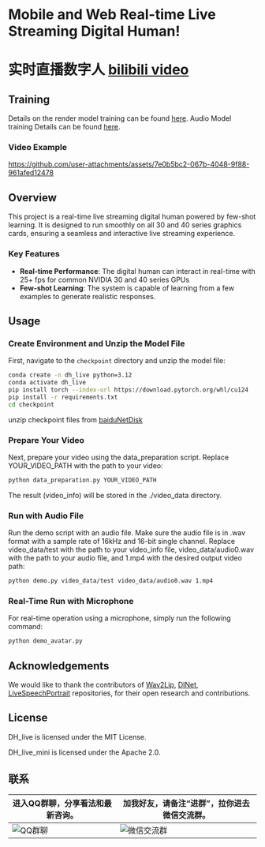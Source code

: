 # Mobile and Web Real-time Live Streaming Digital Human! 
# 实时直播数字人  [bilibili video](https://www.bilibili.com/video/BV1Ppv1eEEgj/?vd_source=53601feee498369e726af7dbc2dae349)

## Training
Details on the render model training can be found [here](https://github.com/kleinlee/DH_live/tree/master/train).
Audio Model training Details can be found [here](https://github.com/kleinlee/DH_live/tree/master/train_audio).
### Video Example


https://github.com/user-attachments/assets/7e0b5bc2-067b-4048-9f88-961afed12478


## Overview
This project is a real-time live streaming digital human powered by few-shot learning. It is designed to run smoothly on all 30 and 40 series graphics cards, ensuring a seamless and interactive live streaming experience.

### Key Features
- **Real-time Performance**: The digital human can interact in real-time with 25+ fps for common NVIDIA 30 and 40 series GPUs
- **Few-shot Learning**: The system is capable of learning from a few examples to generate realistic responses.
## Usage

### Create Environment and Unzip the Model File 
First, navigate to the `checkpoint` directory and unzip the model file:
```bash
conda create -n dh_live python=3.12
conda activate dh_live
pip install torch --index-url https://download.pytorch.org/whl/cu124
pip install -r requirements.txt
cd checkpoint
```
unzip checkpoint files from [baiduNetDisk](https://pan.baidu.com/s/1jH3WrIAfwI3U5awtnt9KPQ?pwd=ynd7)
### Prepare Your Video
Next, prepare your video using the data_preparation script. Replace YOUR_VIDEO_PATH with the path to your video:
```bash
python data_preparation.py YOUR_VIDEO_PATH
```
The result (video_info) will be stored in the ./video_data directory.
### Run with Audio File
Run the demo script with an audio file. Make sure the audio file is in .wav format with a sample rate of 16kHz and 16-bit single channel. Replace video_data/test with the path to your video_info file, video_data/audio0.wav with the path to your audio file, and 1.mp4 with the desired output video path:
```bash
python demo.py video_data/test video_data/audio0.wav 1.mp4
```
### Real-Time Run with Microphone
For real-time operation using a microphone, simply run the following command:
```bash
python demo_avatar.py
```

## Acknowledgements 
We would like to thank the contributors of [Wav2Lip](https://github.com/Rudrabha/Wav2Lip), [DINet](https://github.com/MRzzm/DINet), [LiveSpeechPortrait](https://github.com/YuanxunLu/LiveSpeechPortraits) repositories, for their open research and contributions.

## License
DH_live is licensed under the MIT License.

DH_live_mini is licensed under the Apache 2.0.
## 联系
| 进入QQ群聊，分享看法和最新咨询。 | 加我好友，请备注“进群”，拉你进去微信交流群。 |
|-------------------|----------------------|
| ![QQ群聊](https://github.com/user-attachments/assets/29bfef3f-438a-4b9f-ba09-e1926d1669cb) | ![微信交流群](https://github.com/user-attachments/assets/b1f24ebb-153b-44b1-b522-14f765154110) |
